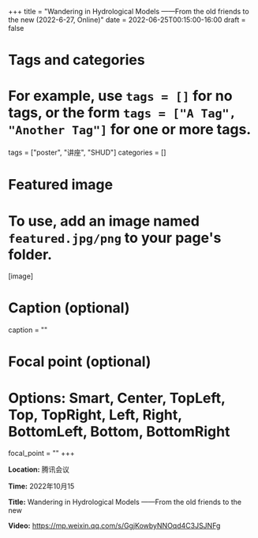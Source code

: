 +++
title = "Wandering in Hydrological Models ——From the old friends to the new (2022-6-27, Online)"
date = 2022-06-25T00:15:00-16:00
draft = false

# Tags and categories
# For example, use `tags = []` for no tags, or the form `tags = ["A Tag", "Another Tag"]` for one or more tags.
tags = ["poster", "讲座", "SHUD"]
categories = []

# Featured image
# To use, add an image named `featured.jpg/png` to your page's folder.
[image]
  # Caption (optional)
  caption = ""

  # Focal point (optional)
  # Options: Smart, Center, TopLeft, Top, TopRight, Left, Right, BottomLeft, Bottom, BottomRight
  focal_point = ""
+++


**Location:** 腾讯会议

**Time:** 2022年10月15


**Title:** Wandering in Hydrological Models ——From the old friends to the new

**Video:**  https://mp.weixin.qq.com/s/GgjKowbyNNOqd4C3JSJNFg
